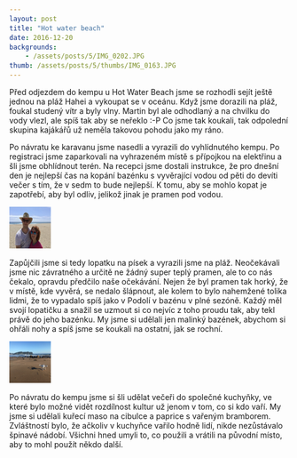 ```yaml
---
layout: post
title: "Hot water beach"
date: 2016-12-20
backgrounds:
    - /assets/posts/5/IMG_0202.JPG
thumb: /assets/posts/5/thumbs/IMG_0163.JPG
---
```


Před odjezdem do kempu u Hot Water Beach jsme se rozhodli sejít ještě jednou na pláž Hahei a vykoupat se v oceánu. Když jsme dorazili na pláž, foukal studený vítr a byly vlny. Martin byl ale odhodlaný a na chvilku do vody vlezl, ale spíš tak aby se neřeklo :-P Co jsme tak koukali, tak odpolední skupina kajákářů už neměla takovou pohodu jako my ráno.

Po návratu ke karavanu jsme nasedli a vyrazili do vyhlídnutého kempu. Po registraci jsme zaparkovali na vyhrazeném místě s přípojkou na elektřinu a šli jsme obhlídnout terén. Na recepci jsme dostali instrukce, že pro dnešní den je nejlepší čas na kopání bazénku s vyvěrající vodou od pěti do devíti večer s tím, že v sedm to bude nejlepší. K tomu, aby se mohlo kopat je zapotřebí, aby byl odliv, jelikož jinak je pramen pod vodou.

<a href="/assets/posts/5/IMG_0197.JPG" title="The Cleaner">
	<img src="/assets/posts/5/thumbs/IMG_0197.JPG" width="75" height="75">
</a>

Zapůjčili jsme si tedy lopatku na písek a vyrazili jsme na pláž. Neočekávali jsme nic závratného a určitě ne žádný super teplý pramen, ale to co nás čekalo, opravdu předčilo naše očekávání. Nejen že byl pramen tak horký, že v místě, kde vyvěrá, se nedalo šlápnout, ale kolem to bylo nahemžené tolika lidmi, že to vypadalo spíš jako v Podolí v bazénu v plné sezóně. Každý měl svojí lopatičku a snažil se uzmout si co nejvíc z toho proudu tak, aby tekl právě do jeho bazénku. My jsme si udělali jen malinký bazének, abychom si ohřáli nohy a spíš jsme se koukali na ostatní, jak se rochní.

<a href="/assets/posts/5/IMG_1545.JPG" title="The Cleaner">
	<img src="/assets/posts/5/thumbs/IMG_1545.JPG" width="75" height="75">
</a>

Po návratu do kempu jsme si šli udělat večeři do společné kuchyňky, ve které bylo možné vidět rozdílnost kultur už jenom v tom, co si kdo vaří. My jsme si udělali kuřecí maso na cibulce a paprice s vařeným bramborem. Zvláštností bylo, že ačkoliv v kuchyňce vařilo hodně lidí, nikde nezůstávalo špinavé nádobí. Všichni hned umyli to, co použili a vrátili na původní místo, aby to mohl použít někdo další.

